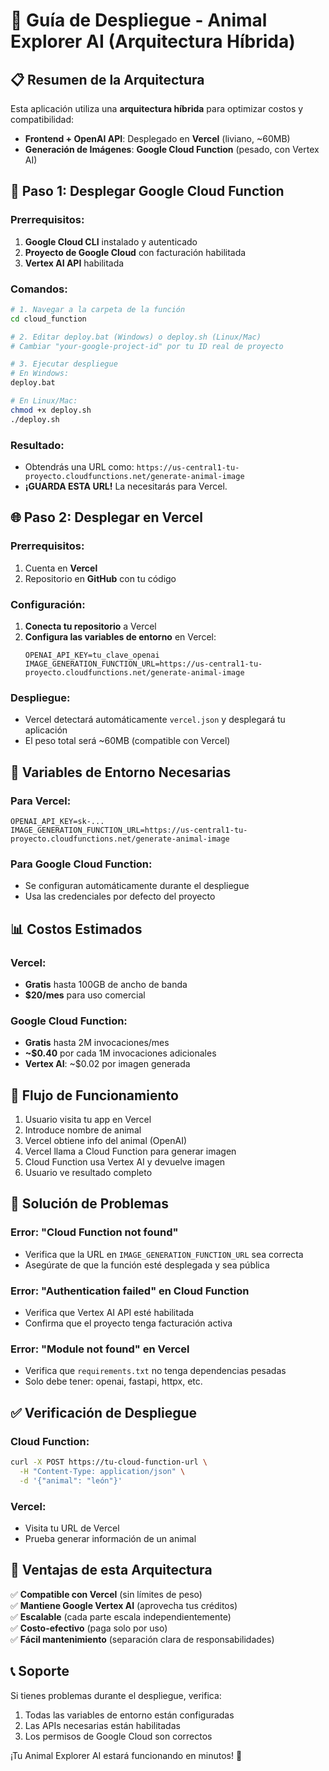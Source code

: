 # 🚀 Guía de Despliegue - Animal Explorer AI (Arquitectura Híbrida)

## 📋 Resumen de la Arquitectura

Esta aplicación utiliza una **arquitectura híbrida** para optimizar costos y compatibilidad:

- **Frontend + OpenAI API**: Desplegado en **Vercel** (liviano, ~60MB)
- **Generación de Imágenes**: **Google Cloud Function** (pesado, con Vertex AI)

## 🔧 Paso 1: Desplegar Google Cloud Function

### Prerrequisitos:
1. **Google Cloud CLI** instalado y autenticado
2. **Proyecto de Google Cloud** con facturación habilitada
3. **Vertex AI API** habilitada

### Comandos:
```bash
# 1. Navegar a la carpeta de la función
cd cloud_function

# 2. Editar deploy.bat (Windows) o deploy.sh (Linux/Mac)
# Cambiar "your-google-project-id" por tu ID real de proyecto

# 3. Ejecutar despliegue
# En Windows:
deploy.bat

# En Linux/Mac:
chmod +x deploy.sh
./deploy.sh
```

### Resultado:
- Obtendrás una URL como: `https://us-central1-tu-proyecto.cloudfunctions.net/generate-animal-image`
- **¡GUARDA ESTA URL!** La necesitarás para Vercel.

## 🌐 Paso 2: Desplegar en Vercel

### Prerrequisitos:
1. Cuenta en **Vercel**
2. Repositorio en **GitHub** con tu código

### Configuración:
1. **Conecta tu repositorio** a Vercel
2. **Configura las variables de entorno** en Vercel:
   ```
   OPENAI_API_KEY=tu_clave_openai
   IMAGE_GENERATION_FUNCTION_URL=https://us-central1-tu-proyecto.cloudfunctions.net/generate-animal-image
   ```

### Despliegue:
- Vercel detectará automáticamente `vercel.json` y desplegará tu aplicación
- El peso total será ~60MB (compatible con Vercel)

## 🔑 Variables de Entorno Necesarias

### Para Vercel:
```env
OPENAI_API_KEY=sk-...
IMAGE_GENERATION_FUNCTION_URL=https://us-central1-tu-proyecto.cloudfunctions.net/generate-animal-image
```

### Para Google Cloud Function:
- Se configuran automáticamente durante el despliegue
- Usa las credenciales por defecto del proyecto

## 📊 Costos Estimados

### Vercel:
- **Gratis** hasta 100GB de ancho de banda
- **$20/mes** para uso comercial

### Google Cloud Function:
- **Gratis** hasta 2M invocaciones/mes
- **~$0.40** por cada 1M invocaciones adicionales
- **Vertex AI**: ~$0.02 por imagen generada

## 🔄 Flujo de Funcionamiento

1. Usuario visita tu app en Vercel
2. Introduce nombre de animal
3. Vercel obtiene info del animal (OpenAI)
4. Vercel llama a Cloud Function para generar imagen
5. Cloud Function usa Vertex AI y devuelve imagen
6. Usuario ve resultado completo

## 🐛 Solución de Problemas

### Error: "Cloud Function not found"
- Verifica que la URL en `IMAGE_GENERATION_FUNCTION_URL` sea correcta
- Asegúrate de que la función esté desplegada y sea pública

### Error: "Authentication failed" en Cloud Function
- Verifica que Vertex AI API esté habilitada
- Confirma que el proyecto tenga facturación activa

### Error: "Module not found" en Vercel
- Verifica que `requirements.txt` no tenga dependencias pesadas
- Solo debe tener: openai, fastapi, httpx, etc.

## ✅ Verificación de Despliegue

### Cloud Function:
```bash
curl -X POST https://tu-cloud-function-url \
  -H "Content-Type: application/json" \
  -d '{"animal": "león"}'
```

### Vercel:
- Visita tu URL de Vercel
- Prueba generar información de un animal

## 🎯 Ventajas de esta Arquitectura

✅ **Compatible con Vercel** (sin límites de peso)  
✅ **Mantiene Google Vertex AI** (aprovecha tus créditos)  
✅ **Escalable** (cada parte escala independientemente)  
✅ **Costo-efectivo** (paga solo por uso)  
✅ **Fácil mantenimiento** (separación clara de responsabilidades)

## 📞 Soporte

Si tienes problemas durante el despliegue, verifica:
1. Todas las variables de entorno están configuradas
2. Las APIs necesarias están habilitadas
3. Los permisos de Google Cloud son correctos

¡Tu Animal Explorer AI estará funcionando en minutos! 🎉
